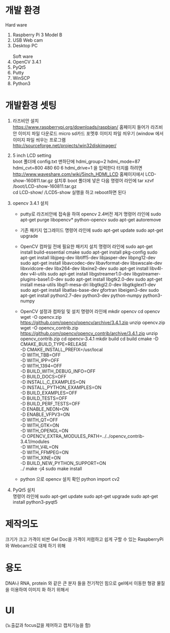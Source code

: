 # 개발 환경
  Hard ware <br>
  1. Raspberry Pi 3 Model B<br>
  2. USB Web cam<br>
  3. Desktop PC<br>
  <br>Soft ware <br>
  1. OpenCV 3.4.1<br>
  2. PyQt5<br>
  3. Putty<br>
  4. WinSCP<br>
  5. Python3<br>

# 개발환경 셋팅
  1. 라즈비안 설치<br>
    https://www.raspberrypi.org/downloads/raspbian/ 홈페이지 들어가 라즈비안 이미지 파일 다운로드
    micro sd카드 포멧후 이미지 파일 씌우기 (window 에서 이미지 파일 씌우는 프로그램 http://sourceforge.net/projects/win32diskimager/
    
  2. 5 inch LCD setting<br>
    boot 폴더에 config.txt 맨하단에 
    hdmi_group=2
    hdmi_mode=87
    hdmi_cvt=800 480 60 6
    hdmi_drive=1
    을 입력한다
    터치를 하려면 http://www.waveshare.com/wiki/5inch_HDMI_LCD 홈페이지에서 LCD-show-160811.tar.gz 설치후 boot 폴더에 넣은 다음
    명령어 라인에 
    tar xzvf /boot/LCD-show-160811.tar.gz  
    cd LCD-show/
    /LCD5-show
    실행을 하고 reboot하면 된다
    
  3. opencv 3.4.1 설치<br>
      - putty로 라즈비안에 접속을 하여 opencv 2.4버전 제거 
        명령어 라인에
        sudo apt-get purge  libopencv* python-opencv
        sudo apt-get autoremove
        
      - 기존 패키지 업그레이드
        명령어 라인에
        sudo apt-get update
        sudo apt-get upgrade
        
      - OpenCV 컴파일 전에 필요한 패키지 설치
        명령어 라인에
        sudo apt-get install build-essential cmake
        sudo apt-get install pkg-config
        sudo apt-get install libjpeg-dev libtiff5-dev libjasper-dev libpng12-dev
        sudo apt-get install libavcodec-dev libavformat-dev libswscale-dev libxvidcore-dev libx264-dev libxine2-dev
        sudo apt-get install libv4l-dev v4l-utils
        sudo apt-get install libgstreamer1.0-dev libgstreamer-plugins-base1.0-dev 
        sudo apt-get install libgtk2.0-dev
        sudo apt-get install mesa-utils libgl1-mesa-dri libgtkgl2.0-dev libgtkglext1-dev   
        sudo apt-get install libatlas-base-dev gfortran libeigen3-dev
        sudo apt-get install python2.7-dev python3-dev python-numpy python3-numpy
        
      - OpenCV 설정과 컴파일 및 설치
        명령어 라인에
        mkdir opencv
        cd opencv
        wget -O opencv.zip https://github.com/opencv/opencv/archive/3.4.1.zip
        unzip opencv.zip
        wget -O opencv_contrib.zip https://github.com/opencv/opencv_contrib/archive/3.4.1.zip
        unzip opencv_contrib.zip
        cd opencv-3.4.1
        mkdir build
        cd build
        cmake -D CMAKE_BUILD_TYPE=RELEASE \
        -D CMAKE_INSTALL_PREFIX=/usr/local \
        -D WITH_TBB=OFF \
        -D WITH_IPP=OFF \
        -D WITH_1394=OFF \
        -D BUILD_WITH_DEBUG_INFO=OFF \
        -D BUILD_DOCS=OFF \
        -D INSTALL_C_EXAMPLES=ON \
        -D INSTALL_PYTHON_EXAMPLES=ON \
        -D BUILD_EXAMPLES=OFF \
        -D BUILD_TESTS=OFF \
        -D BUILD_PERF_TESTS=OFF \
        -D ENABLE_NEON=ON \
        -D ENABLE_VFPV3=ON \
        -D WITH_QT=OFF \
        -D WITH_GTK=ON \
        -D WITH_OPENGL=ON \
        -D OPENCV_EXTRA_MODULES_PATH=../../opencv_contrib-3.4.1/modules \
        -D WITH_V4L=ON \
        -D WITH_FFMPEG=ON \
        -D WITH_XINE=ON \
        -D BUILD_NEW_PYTHON_SUPPORT=ON \
        ../
        make -j4
        sudo make install
        
      - python 으로 opencv 설치 확인
        python
        import cv2
        
  4. PyQt5 설치<br>
    명령어 라인에 
    sudo apt-get update
    sudo apt-get upgrade 
    sudo apt-get install python3-pyqt5

# 제작의도
  크기가 크고 가격이 비싼 Gel Doc을 가격이 저렴하고 쉽게 구할 수 있는 RaspberryPi와 Webcam으로 대체 하기 위해

# 용도
  DNA나 RNA, protein 와 같은 큰 분자 들을 전기적인 힘으로 gel에서 이동한 형광 물질을 이용하여 이미지 화 하기 위해서

# UI
  (노출값과 focus값을 제어하고 캡처기능을 함)
  
#
#
#
#
